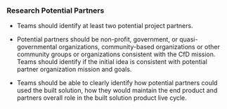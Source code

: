 ### Research Potential Partners

- Teams should identify at least two potential project partners.

- Potential partners should be non-profit, government, or quasi-governmental organizations, community-based organizations or other community groups or organizations consistent with the CfD mission.
Teams should identify if the initial idea is consistent with potential partner organization mission and goals.

- Teams should be able to clearly identify how potential partners could used the built solution, how they would maintain the end product and partners overall role in the built solution product live cycle.
